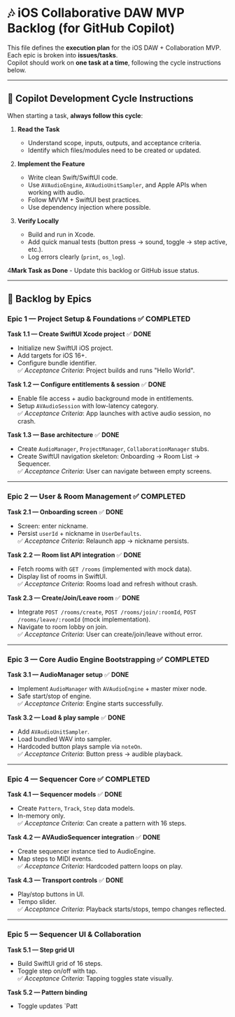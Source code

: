 # 🎶 iOS Collaborative DAW MVP Backlog (for GitHub Copilot)

This file defines the **execution plan** for the iOS DAW + Collaboration MVP.  
Each epic is broken into **issues/tasks**.  
Copilot should work on **one task at a time**, following the cycle instructions below.

---

## 🔄 Copilot Development Cycle Instructions

When starting a task, **always follow this cycle**:

1. **Read the Task**
    - Understand scope, inputs, outputs, and acceptance criteria.
    - Identify which files/modules need to be created or updated.

2. **Implement the Feature**
    - Write clean Swift/SwiftUI code.
    - Use `AVAudioEngine`, `AVAudioUnitSampler`, and Apple APIs when working with audio.
    - Follow MVVM + SwiftUI best practices.
    - Use dependency injection where possible.

3. **Verify Locally**
    - Build and run in Xcode.
    - Add quick manual tests (button press → sound, toggle → step active, etc.).
    - Log errors clearly (`print`, `os_log`).

4**Mark Task as Done**
    - Update this backlog or GitHub issue status.

---

## 📌 Backlog by Epics

### **Epic 1 — Project Setup & Foundations** ✅ **COMPLETED**

**Task 1.1 — Create SwiftUI Xcode project** ✅ **DONE**
- Initialize new SwiftUI iOS project.
- Add targets for iOS 16+.
- Configure bundle identifier.  
  ✅ *Acceptance Criteria*: Project builds and runs "Hello World".

**Task 1.2 — Configure entitlements & session** ✅ **DONE**
- Enable file access + audio background mode in entitlements.
- Setup `AVAudioSession` with low-latency category.  
  ✅ *Acceptance Criteria*: App launches with active audio session, no crash.

**Task 1.3 — Base architecture** ✅ **DONE**
- Create `AudioManager`, `ProjectManager`, `CollaborationManager` stubs.
- Create SwiftUI navigation skeleton: Onboarding → Room List → Sequencer.  
  ✅ *Acceptance Criteria*: User can navigate between empty screens.

---

### **Epic 2 — User & Room Management** ✅ **COMPLETED**

**Task 2.1 — Onboarding screen** ✅ **DONE**
- Screen: enter nickname.
- Persist `userId` + nickname in `UserDefaults`.  
  ✅ *Acceptance Criteria*: Relaunch app → nickname persists.

**Task 2.2 — Room list API integration** ✅ **DONE**
- Fetch rooms with `GET /rooms` (implemented with mock data).
- Display list of rooms in SwiftUI.  
  ✅ *Acceptance Criteria*: Rooms load and refresh without crash.

**Task 2.3 — Create/Join/Leave room** ✅ **DONE**
- Integrate `POST /rooms/create`, `POST /rooms/join/:roomId`, `POST /rooms/leave/:roomId` (mock implementation).
- Navigate to room lobby on join.  
  ✅ *Acceptance Criteria*: User can create/join/leave without error.

---

### **Epic 3 — Core Audio Engine Bootstrapping** ✅ **COMPLETED**

**Task 3.1 — AudioManager setup** ✅ **DONE**
- Implement `AudioManager` with `AVAudioEngine` + master mixer node.
- Safe start/stop of engine.  
  ✅ *Acceptance Criteria*: Engine starts successfully.

**Task 3.2 — Load & play sample** ✅ **DONE**
- Add `AVAudioUnitSampler`.
- Load bundled WAV into sampler.
- Hardcoded button plays sample via `noteOn`.  
  ✅ *Acceptance Criteria*: Button press → audible playback.

---

### **Epic 4 — Sequencer Core** ✅ **COMPLETED**

**Task 4.1 — Sequencer models** ✅ **DONE**
- Create `Pattern`, `Track`, `Step` data models.
- In-memory only.  
  ✅ *Acceptance Criteria*: Can create a pattern with 16 steps.

**Task 4.2 — AVAudioSequencer integration** ✅ **DONE**
- Create sequencer instance tied to AudioEngine.
- Map steps to MIDI events.  
  ✅ *Acceptance Criteria*: Hardcoded pattern loops on play.

**Task 4.3 — Transport controls** ✅ **DONE**
- Play/stop buttons in UI.
- Tempo slider.  
  ✅ *Acceptance Criteria*: Playback starts/stops, tempo changes reflected.

---

### **Epic 5 — Sequencer UI & Collaboration**

**Task 5.1 — Step grid UI**
- Build SwiftUI grid of 16 steps.
- Toggle step on/off with tap.  
  ✅ *Acceptance Criteria*: Tapping toggles state visually.

**Task 5.2 — Pattern binding**
- Toggle updates `Patt
